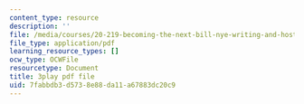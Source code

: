 ```yaml
---
content_type: resource
description: ''
file: /media/courses/20-219-becoming-the-next-bill-nye-writing-and-hosting-the-educational-show-january-iap-2015/7fabbdb3d5738e88da11a67883dc20c9_Docl3KOqnHI.pdf
file_type: application/pdf
learning_resource_types: []
ocw_type: OCWFile
resourcetype: Document
title: 3play pdf file
uid: 7fabbdb3-d573-8e88-da11-a67883dc20c9
---
```

